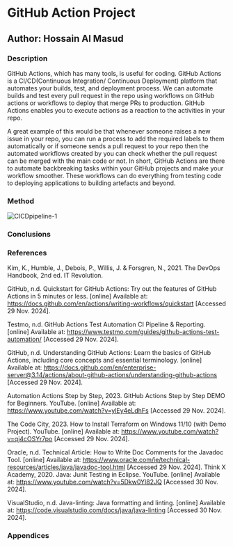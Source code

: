 # GitHub Action Project
## Author: Hossain Al Masud
### Description
GitHub Actions, which has many tools, is useful for coding. GitHub Actions is a CI/CD(Continuous Integration/ Continuous Deployment) platform that automates your builds, test, and deployment process. We can automate builds and test every pull request in the repo using workflows on GitHub actions or workflows to deploy that merge PRs to production. GitHub Actions enables you to execute actions as a reaction to the activities in your repo.

A great example of this would be that whenever someone raises a new issue in your repo, you can run a process to add the required labels to them automatically or if someone sends a pull request to your repo then the automated workflows created by you can check whether the pull request can be merged with the main code or not.
In short, GitHub Actions are there to automate backbreaking tasks within your GitHub projects and make your workflow smoother. These workflows can do everything from testing code to deploying applications to building artefacts and beyond.

### Method
![CICDpipeline-1](https://github.com/user-attachments/assets/de2c7c67-ad22-4935-8bfa-607819c18520)

### Conclusions
### References
Kim, K., Humble, J., Debois, P., Willis, J. & Forsgren, N., 2021. The DevOps Handbook, 2nd ed. IT Revolution.

GitHub, n.d. Quickstart for GitHub Actions: Try out the features of GitHub Actions in 5 minutes or less. [online] Available at: https://docs.github.com/en/actions/writing-workflows/quickstart [Accessed 29 Nov. 2024].

Testmo, n.d. GitHub Actions Test Automation CI Pipeline & Reporting. [online] Available at: https://www.testmo.com/guides/github-actions-test-automation/ 
[Accessed 29 Nov. 2024].

GitHub, n.d. Understanding GitHub Actions: Learn the basics of GitHub Actions, including core concepts and essential terminology. [online] Available at: https://docs.github.com/en/enterprise-server@3.14/actions/about-github-actions/understanding-github-actions 
[Accessed 29 Nov. 2024].

Automation Actions Step by Step, 2023. GitHub Actions Step by Step DEMO for Beginners. YouTube. [online] Available at: https://www.youtube.com/watch?v=ylEy4eLdhFs
[Accessed 29 Nov. 2024].

The Code City, 2023. How to Install Terraform on Windows 11/10 (with Demo Project). YouTube. [online] Available at: https://www.youtube.com/watch?v=qj4cOSYr7po
[Accessed 29 Nov. 2024].

Oracle, n.d. Technical Article: How to Write Doc Comments for the Javadoc Tool. [online] Available at: https://www.oracle.com/ie/technical-resources/articles/java/javadoc-tool.html [Accessed 29 Nov. 2024].
Think X Academy, 2020. Java: Junit Testing in Eclipse. YouTube. [online] Available at: https://www.youtube.com/watch?v=5Dkw0Yl82JQ
[Accessed 30 Nov. 2024].

VisualStudio, n.d. Java-linting: Java formatting and linting. [online] Available at: https://code.visualstudio.com/docs/java/java-linting
[Accessed 30 Nov. 2024].

### Appendices

